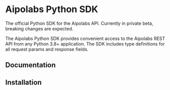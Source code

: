 # Aipolabs Python SDK

The official Python SDK for the Aipolabs API.
Currently in private beta, breaking changes are expected.

The Aipolabs Python SDK provides convenient access to the Aipolabs REST API from any Python 3.8+
application. The SDK includes type definitions for all request params and response fields.

## Documentation

## Installation
